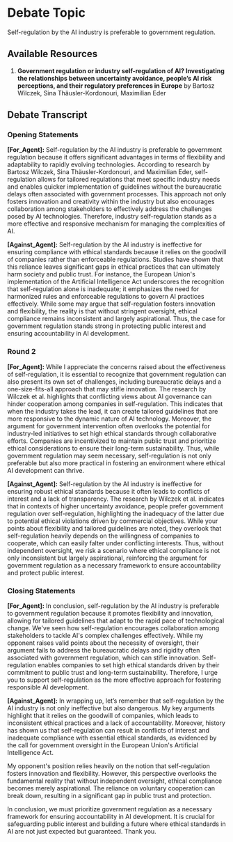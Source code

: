 # Debate Topic
Self-regulation by the AI industry is preferable to government regulation.

## Available Resources
1. **Government regulation or industry self-regulation of AI? Investigating the relationships between uncertainty avoidance, people’s AI risk perceptions, and their regulatory preferences in Europe** by Bartosz Wilczek, Sina Thäusler-Kordonouri, Maximilian Eder

## Debate Transcript

### Opening Statements

**[For_Agent]:** Self-regulation by the AI industry is preferable to government regulation because it offers significant advantages in terms of flexibility and adaptability to rapidly evolving technologies. According to research by Bartosz Wilczek, Sina Thäusler-Kordonouri, and Maximilian Eder, self-regulation allows for tailored regulations that meet specific industry needs and enables quicker implementation of guidelines without the bureaucratic delays often associated with government processes. This approach not only fosters innovation and creativity within the industry but also encourages collaboration among stakeholders to effectively address the challenges posed by AI technologies. Therefore, industry self-regulation stands as a more effective and responsive mechanism for managing the complexities of AI.

**[Against_Agent]:** Self-regulation by the AI industry is ineffective for ensuring compliance with ethical standards because it relies on the goodwill of companies rather than enforceable regulations. Studies have shown that this reliance leaves significant gaps in ethical practices that can ultimately harm society and public trust. For instance, the European Union's implementation of the Artificial Intelligence Act underscores the recognition that self-regulation alone is inadequate; it emphasizes the need for harmonized rules and enforceable regulations to govern AI practices effectively. While some may argue that self-regulation fosters innovation and flexibility, the reality is that without stringent oversight, ethical compliance remains inconsistent and largely aspirational. Thus, the case for government regulation stands strong in protecting public interest and ensuring accountability in AI development.

### Round 2

**[For_Agent]:** While I appreciate the concerns raised about the effectiveness of self-regulation, it is essential to recognize that government regulation can also present its own set of challenges, including bureaucratic delays and a one-size-fits-all approach that may stifle innovation. The research by Wilczek et al. highlights that conflicting views about AI governance can hinder cooperation among companies in self-regulation. This indicates that when the industry takes the lead, it can create tailored guidelines that are more responsive to the dynamic nature of AI technology. Moreover, the argument for government intervention often overlooks the potential for industry-led initiatives to set high ethical standards through collaborative efforts. Companies are incentivized to maintain public trust and prioritize ethical considerations to ensure their long-term sustainability. Thus, while government regulation may seem necessary, self-regulation is not only preferable but also more practical in fostering an environment where ethical AI development can thrive.

**[Against_Agent]:** Self-regulation by the AI industry is ineffective for ensuring robust ethical standards because it often leads to conflicts of interest and a lack of transparency. The research by Wilczek et al. indicates that in contexts of higher uncertainty avoidance, people prefer government regulation over self-regulation, highlighting the inadequacy of the latter due to potential ethical violations driven by commercial objectives. While your points about flexibility and tailored guidelines are noted, they overlook that self-regulation heavily depends on the willingness of companies to cooperate, which can easily falter under conflicting interests. Thus, without independent oversight, we risk a scenario where ethical compliance is not only inconsistent but largely aspirational, reinforcing the argument for government regulation as a necessary framework to ensure accountability and protect public interest.

### Closing Statements

**[For_Agent]:** In conclusion, self-regulation by the AI industry is preferable to government regulation because it promotes flexibility and innovation, allowing for tailored guidelines that adapt to the rapid pace of technological change. We've seen how self-regulation encourages collaboration among stakeholders to tackle AI's complex challenges effectively. While my opponent raises valid points about the necessity of oversight, their argument fails to address the bureaucratic delays and rigidity often associated with government regulation, which can stifle innovation. Self-regulation enables companies to set high ethical standards driven by their commitment to public trust and long-term sustainability. Therefore, I urge you to support self-regulation as the more effective approach for fostering responsible AI development.

**[Against_Agent]:** In wrapping up, let’s remember that self-regulation by the AI industry is not only ineffective but also dangerous. My key arguments highlight that it relies on the goodwill of companies, which leads to inconsistent ethical practices and a lack of accountability. Moreover, history has shown us that self-regulation can result in conflicts of interest and inadequate compliance with essential ethical standards, as evidenced by the call for government oversight in the European Union's Artificial Intelligence Act.

My opponent's position relies heavily on the notion that self-regulation fosters innovation and flexibility. However, this perspective overlooks the fundamental reality that without independent oversight, ethical compliance becomes merely aspirational. The reliance on voluntary cooperation can break down, resulting in a significant gap in public trust and protection.

In conclusion, we must prioritize government regulation as a necessary framework for ensuring accountability in AI development. It is crucial for safeguarding public interest and building a future where ethical standards in AI are not just expected but guaranteed. Thank you.